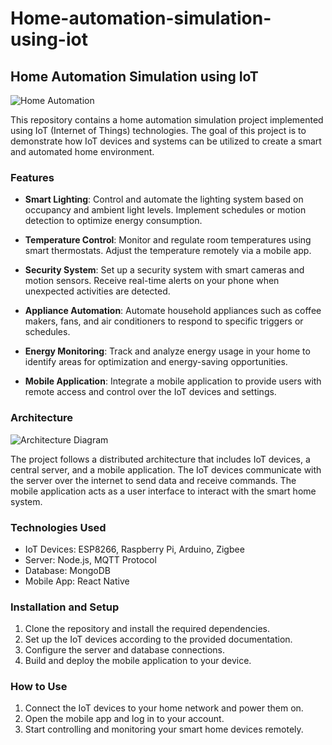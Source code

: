 # Home-automation-simulation-using-iot

## Home Automation Simulation using IoT

![Home Automation](link-to-your-image.png)

This repository contains a home automation simulation project implemented using IoT (Internet of Things) technologies. The goal of this project is to demonstrate how IoT devices and systems can be utilized to create a smart and automated home environment.

### Features

- **Smart Lighting**: Control and automate the lighting system based on occupancy and ambient light levels. Implement schedules or motion detection to optimize energy consumption.

- **Temperature Control**: Monitor and regulate room temperatures using smart thermostats. Adjust the temperature remotely via a mobile app.

- **Security System**: Set up a security system with smart cameras and motion sensors. Receive real-time alerts on your phone when unexpected activities are detected.

- **Appliance Automation**: Automate household appliances such as coffee makers, fans, and air conditioners to respond to specific triggers or schedules.

- **Energy Monitoring**: Track and analyze energy usage in your home to identify areas for optimization and energy-saving opportunities.

- **Mobile Application**: Integrate a mobile application to provide users with remote access and control over the IoT devices and settings.

### Architecture

![Architecture Diagram](link-to-your-architecture-diagram.png)

The project follows a distributed architecture that includes IoT devices, a central server, and a mobile application. The IoT devices communicate with the server over the internet to send data and receive commands. The mobile application acts as a user interface to interact with the smart home system.

### Technologies Used

- IoT Devices: ESP8266, Raspberry Pi, Arduino, Zigbee
- Server: Node.js, MQTT Protocol
- Database: MongoDB
- Mobile App: React Native

### Installation and Setup

1. Clone the repository and install the required dependencies.
2. Set up the IoT devices according to the provided documentation.
3. Configure the server and database connections.
4. Build and deploy the mobile application to your device.

### How to Use

1. Connect the IoT devices to your home network and power them on.
2. Open the mobile app and log in to your account.
3. Start controlling and monitoring your smart home devices remotely.
